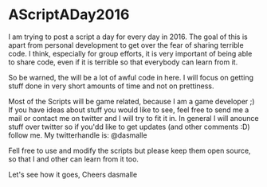 # AScriptADay2016
I am trying to post a script a day for every day in 2016. 
The goal of this is apart from personal development to get over the fear of sharing terrible code. 
I think, especially for group efforts, it is very important of being able to share code, 
even if it is terrible so that everybody can learn from it. 

So be warned, the will be a lot of awful code in here. 
I will focus on getting stuff done in very short amounts of time and not on prettiness.  

Most of the Scripts will be game related, because I am a game developer ;) 
If you have ideas about stuff you would like to see, feel free to send me a mail or contact me on twitter 
and I will try to fit it in. 
In general I will anounce stuff over twitter so if you'dd like to get updates (and other comments :D) follow me. 
My twitterhandle is: @dasmalle

Fell free to use and modify the scripts but please keep them open source, 
so that I and other can learn from it too. 

Let's see how it goes, 
Cheers dasmalle

